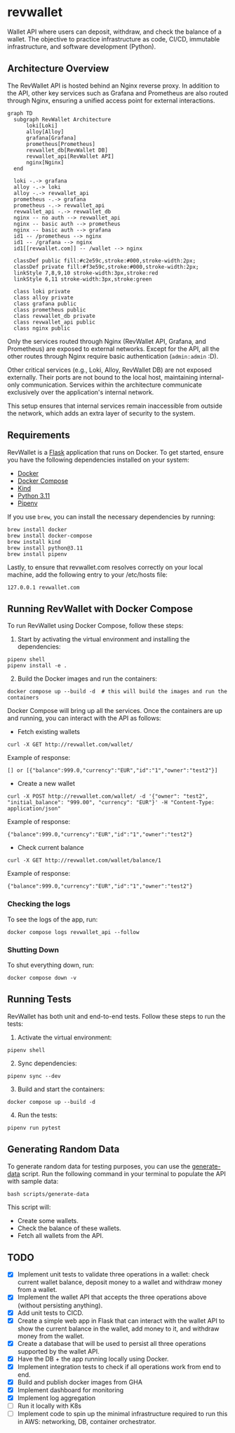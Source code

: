 # revwallet
Wallet API where users can deposit, withdraw, and check the balance of a wallet. The objective to practice infrastructure as code, CI/CD, immutable infrastructure, and software development (Python).

## Architecture Overview
The RevWallet API is hosted behind an Nginx reverse proxy. In addition to the API, other key services such as Grafana and Prometheus are also routed through Nginx, ensuring a unified access point for external interactions.

```mermaid
graph TD
  subgraph RevWallet Architecture
      loki[Loki]
      alloy[Alloy]
      grafana[Grafana]
      prometheus[Prometheus]
      revwallet_db[RevWallet DB]
      revwallet_api[RevWallet API]
      nginx[Nginx]
  end

  loki -.-> grafana
  alloy -.-> loki
  alloy -.-> revwallet_api
  prometheus -.-> grafana
  prometheus -.-> revwallet_api
  revwallet_api -.-> revwallet_db
  nginx -- no auth --> revwallet_api
  nginx -- basic auth --> prometheus
  nginx -- basic auth --> grafana
  id1 -- /prometheus --> nginx
  id1 -- /grafana --> nginx
  id1[[revwallet.com]] -- /wallet --> nginx

  classDef public fill:#c2e59c,stroke:#000,stroke-width:2px;
  classDef private fill:#f3e59c,stroke:#000,stroke-width:2px;
  linkStyle 7,8,9,10 stroke-width:3px,stroke:red
  linkStyle 6,11 stroke-width:3px,stroke:green

  class loki private
  class alloy private
  class grafana public
  class prometheus public
  class revwallet_db private
  class revwallet_api public
  class nginx public
```
  
Only the services routed through Nginx (RevWallet API, Grafana, and Prometheus) are exposed to external networks. Except for the API, all the other routes through Nginx require basic authentication (`admin:admin` :D). 

Other critical services (e.g., Loki, Alloy, RevWallet DB) are not exposed externally. Their ports are not bound to the local host, maintaining internal-only communication. Services within the architecture communicate exclusively over the application's internal network.

This setup ensures that internal services remain inaccessible from outside the network, which adds an extra layer of security to the system.

## Requirements
RevWallet is a [Flask](https://flask.palletsprojects.com/en/3.0.x/) application that runs on Docker. To get started, ensure you have the following dependencies installed on your system:
- [Docker](https://docs.docker.com/guides/getting-started/)
- [Docker Compose](https://docs.docker.com/compose/gettingstarted/)
- [Kind](https://kind.sigs.k8s.io/docs/user/quick-start/)
- [Python 3.11](https://www.python.org/downloads/)
- [Pipenv](https://pipenv.pypa.io/en/latest/)

If you use `brew`, you can install the necessary dependencies by running:
```
brew install docker
brew install docker-compose
brew install kind
brew install python@3.11
brew install pipenv
```

Lastly, to ensure that revwallet.com resolves correctly on your local machine, add the following entry to your /etc/hosts file:
```
127.0.0.1 revwallet.com
```

## Running RevWallet with Docker Compose

To run RevWallet using Docker Compose, follow these steps:

1. Start by activating the virtual environment and installing the dependencies:
```
pipenv shell
pipenv install -e .
```
2. Build the Docker images and run the containers:
```
docker compose up --build -d  # this will build the images and run the containers
```

Docker Compose will bring up all the services. Once the containers are up and running, you can interact with the API as follows:

- Fetch existing wallets
```
curl -X GET http://revwallet.com/wallet/
```
Example of response: 
```
[] or [{"balance":999.0,"currency":"EUR","id":"1","owner":"test2"}]
```

- Create a new wallet
```
curl -X POST http://revwallet.com/wallet/ -d '{"owner": "test2", "initial_balance": "999.00", "currency": "EUR"}' -H "Content-Type: application/json"
```
Example of response: 
```
{"balance":999.0,"currency":"EUR","id":"1","owner":"test2"}
```

- Check current balance
```
curl -X GET http://revwallet.com/wallet/balance/1
```
Example of response: 
```
{"balance":999.0,"currency":"EUR","id":"1","owner":"test2"}
```

### Checking the logs
To see the logs of the app, run:
```
docker compose logs revwallet_api --follow
```

### Shutting Down
To shut everything down, run:
```
docker compose down -v
```

## Running Tests
RevWallet has both unit and end-to-end tests. Follow these steps to run the tests:

1. Activate the virtual environment:
```
pipenv shell
```
2. Sync dependencies:
```
pipenv sync --dev
```
3. Build and start the containers:
```
docker compose up --build -d
```
4. Run the tests:
```
pipenv run pytest
```

## Generating Random Data
To generate random data for testing purposes, you can use the [generate-data](./scripts/generate-data) script. Run the following command in your terminal to populate the API with sample data:

```
bash scripts/generate-data
```

This script will:
- Create some wallets.
- Check the balance of these wallets.
- Fetch all wallets from the API.

## TODO
- [X] Implement unit tests to validate three operations in a wallet: check current wallet balance, deposit money to a wallet and withdraw money from a wallet.
- [X] Implement the wallet API that accepts the three operations above (without persisting anything).
- [X] Add unit tests to CICD.
- [X] Create a simple web app in Flask that can interact with the wallet API to show the current balance in the wallet, add money to it, and withdraw money from the wallet.
- [X] Create a database that will be used to persist all three operations supported by the wallet API.
- [X] Have the DB + the app running locally using Docker.
- [X] Implement integration tests to check if all operations work from end to end.
- [X] Build and publish docker images from GHA
- [X] Implement dashboard for monitoring
- [X] Implement log aggregation
- [ ] Run it locally with K8s
- [ ] Implement code to spin up the minimal infrastructure required to run this in AWS: networking, DB, container orchestrator.
